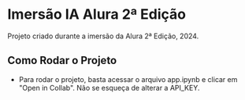 # Imersão IA Alura 2ª Edição

Projeto criado durante a imersão da Alura 2ª Edição, 2024.

## Como Rodar o Projeto

- Para rodar o projeto, basta acessar o arquivo app.ipynb e clicar em "Open in Collab". Não se esqueça de alterar a API_KEY.
